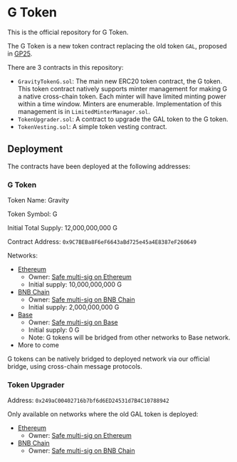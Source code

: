 # G Token

This is the official repository for G Token.

The G Token is a new token contract replacing the old token `GAL`, proposed in
[GP25](https://dao.galxe.com/#/proposal/0x8d3f386c3b0cb9fa170d4231c65f18bd45ea1402b90a70116e1101c22e62ed01).

There are 3 contracts in this repository:

- `GravityTokenG.sol`: The main new ERC20 token contract, the G token. This token contract natively supports minter
  management for making G a native cross-chain token. Each minter will have limited minting power within a time window.
  Minters are enumerable. Implementation of this management is in `LimitedMinterManager.sol`.
- `TokenUpgrader.sol`: A contract to upgrade the GAL token to the G token.
- `TokenVesting.sol`: A simple token vesting contract.

## Deployment

The contracts have been deployed at the following addresses:

### G Token

Token Name: Gravity

Token Symbol: G

Initial Total Supply: 12,000,000,000 G

Contract Address: `0x9C7BEBa8F6eF6643aBd725e45a4E8387eF260649`

Networks:

- [Ethereum](https://etherscan.io/token/0x9C7BEBa8F6eF6643aBd725e45a4E8387eF260649#code)
  - Owner: [Safe multi-sig on Ethereum](https://etherscan.io/address/0xbD6e434dB90FD8AD4E28d85C133AD34cA6fbfB6D)
  - Initial supply: 10,000,000,000 G
- [BNB Chain](https://bscscan.com/token/0x9C7BEBa8F6eF6643aBd725e45a4E8387eF260649#code)
  - Owner: [Safe multi-sig on BNB Chain](https://bscscan.com/address/0xBB86C74ecCA362D007293EE8A2E24E9De0B9E558)
  - Initial supply: 2,000,000,000 G
- [Base](https://basescan.org/token/0x9c7beba8f6ef6643abd725e45a4e8387ef260649#code)
  - Owner: [Safe multi-sig on Base](https://basescan.org/address/0x08bDCC846D80d81eF6e058bB64228Ec58CA6726a)
  - Initial supply: 0 G
  - Note: G tokens will be bridged from other networks to Base network.
- More to come

G tokens can be natively bridged to deployed network via our official bridge, using cross-chain message protocols.

### Token Upgrader

Address: `0x249aC00402716b7bf6d6ED24531d7B4C10788942`

Only available on networks where the old GAL token is deployed:

- [Ethereum](https://etherscan.io/address/0x249aC00402716b7bf6d6ED24531d7B4C10788942#code)
  - Owner: [Safe multi-sig on Ethereum](https://etherscan.io/address/0xbD6e434dB90FD8AD4E28d85C133AD34cA6fbfB6D)
- [BNB Chain](https://bscscan.com/address/0x249aC00402716b7bf6d6ED24531d7B4C10788942#code)
  - Owner: [Safe multi-sig on BNB Chain](https://bscscan.com/address/0xBB86C74ecCA362D007293EE8A2E24E9De0B9E558)
